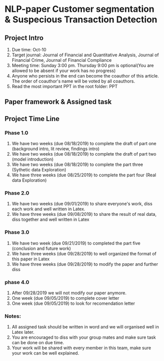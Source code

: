 # NLP-paper Customer segmentation & Suspecious Transaction Detection
## Project Intro
1. Due time: Oct-10
2. Target journal: Journal of Financial and Quantitative Analysis, Journal of Financial Crime, Journal of Financial Compliance
3. Meeting time: Sunday 3:00 pm. Thursday 9:00 pm is optional(You are allowed to be absent if your work has no progress)
4. Anyone who persists in the end can become the coauthor of this article. The order of coauthor's name will be voted by all coauthors.
5. Read the most important PPT in the root folder:  PPT
## Paper framework & Assigned task


## Project Time Line
### Phase 1.0
1. We have two weeks (due 08/18/2019) to complete the draft of part one (background intro, lit review, findings intro) 
2. We have two weeks (due 08/18/2019) to complete the draft of part two (model introduction)
3. We have two weeks (due 08/18/2019) to complete the part three (Sythetic data Exploration)
4. We have three weeks (due 08/25/2019) to complete the part four (Real data Exploration)
### Phase 2.0
1. We have two weeks (due 09/01/2019) to share everyone's work, diss each work and well written in Latex.
2. We have three weeks (due 09/08/2019) to share the result of real data, diss together and well written in Latex
### Phase 3.0
1. We have two week (due 09/21/2019) to completed the part five (conclusion and future work)
2. We have three weeks (due 09/28/2019) to well organized the format of this paper in Latex
3. We have three weeks (due 09/28/2019) to modify the paper and further diss
### phase 4.0
1. After 09/28/2019 we will not modify our paper anymore.
2. One week (due 09/05/2019) to complete cover letter
3. One week (due 09/05/2019) to look for recomendation letter
### Notes:
1. All assigned task should be written in word and we will organised well in Latex later.
2. You are encouraged to diss with your group mates and make sure task can be done on due time.
3. Your work will be shared with every member in this team, make sure your work can be well explained.
